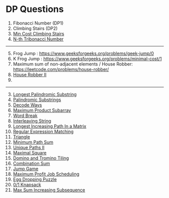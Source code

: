 # DP Questions

1. Fibonacci Number (DP1)
2. Climbing Stairs (DP2)
3. [Min Cost Climbing Stairs](https://leetcode.com/problems/min-cost-climbing-stairs/)
4. [N-th Tribonacci Number](https://leetcode.com/problems/n-th-tribonacci-number/)  
--- 
5. Frog Jump : https://www.geeksforgeeks.org/problems/geek-jump/0
6. K Frog Jump : https://www.geeksforgeeks.org/problems/minimal-cost/1
7. Maximum sum of non-adjacent elements / House Robber:  https://leetcode.com/problems/house-robber/
8. [House Robber II](https://leetcode.com/problems/house-robber-ii/)
9. 

--- 
3. [Longest Palindromic Substring](https://leetcode.com/problems/longest-palindromic-substring/)  
4. [Palindromic Substrings](https://leetcode.com/problems/palindromic-substrings/)  
5. [Decode Ways](https://leetcode.com/problems/decode-ways/)  
6. [Maximum Product Subarray](https://leetcode.com/problems/maximum-product-subarray/)  
7. [Word Break](https://leetcode.com/problems/word-break/)  
8. [Interleaving String](https://leetcode.com/problems/interleaving-string/)  
9. [Longest Increasing Path In a Matrix](https://leetcode.com/problems/longest-increasing-path-in-a-matrix/)  
10. [Regular Expression Matching](https://leetcode.com/problems/regular-expression-matching/)  
11. [Triangle](https://leetcode.com/problems/triangle/)  
12. [Minimum Path Sum](https://leetcode.com/problems/minimum-path-sum/)  
13. [Unique Paths II](https://leetcode.com/problems/unique-paths-ii/)  
14. [Maximal Square](https://leetcode.com/problems/maximal-square/)  
16. [Domino and Tromino Tiling](https://leetcode.com/problems/domino-and-tromino-tiling/)  
17. [Combination Sum](https://leetcode.com/problems/combination-sum/)  
18. [Jump Game](https://leetcode.com/problems/jump-game/)  
19. [Maximum Profit Job Scheduling](https://leetcode.com/problems/maximum-profit-in-job-scheduling/)  
20. [Egg Dropping Puzzle](https://leetcode.com/problems/super-egg-drop/)  
21. [0/1 Knapsack](https://leetcode.com/problems/partition-equal-subset-sum/)  
22. [Max Sum Increasing Subsequence](https://leetcode.com/problems/maximum-sum-of-an-increasing-subsequence/)  
